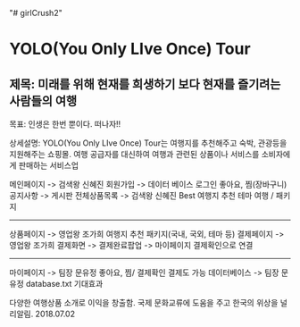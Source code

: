 "# girlCrush2" 

YOLO(You Only LIve Once) Tour
=============

제목: 미래를 위해 현재를 희생하기 보다 현재를 즐기려는 사람들의 여행
-------------

목표: 인생은 한번 뿐이다. 떠나자!!

상세설명: YOLO(You Only LIve Once) Tour는 여행지를 추천해주고 숙박, 관광등을 지원해주는 쇼핑몰. 여행 공급자를 대신하여 여행과 관련된 상품이나 서비스를 소비자에게 판매하는 서비스업

메인페이지 -> 검색왕 신혜진
회원가입 -> 데이터 베이스
로그인
좋아요, 찜(장바구니)
공지사항 -> 게시판
전체상품목록 -> 검색왕 신혜진
Best 여행지 추천
테마 여행 / 패키지
***
상품페이지 -> 영업왕 조가희
여행지 추천 패키지(국내, 국외, 테마 등)
결제페이지 -> 영업왕 조가희
결제화면 -> 결제완료팝업 -> 마이페이지 결제확인으로 연결
***
마이페이지 -> 팀장 문유정
좋아요, 찜/ 결제확인
결제도 가능
데이터베이스 -> 팀장 문유정
database.txt
기대효과

다양한 여행상품 소개로 이익을 창출함.
국제 문화교류에 도움을 주고 한국의 위상을 널리알림.
2018.07.02
